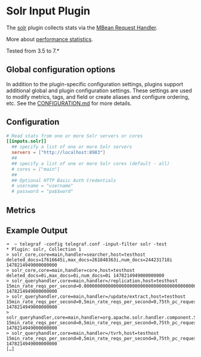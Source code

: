 # Solr Input Plugin

The [solr](http://lucene.apache.org/solr/) plugin collects stats via the [MBean
Request Handler][1].

More about [performance statistics][2].

Tested from 3.5 to 7.*

[1]: https://cwiki.apache.org/confluence/display/solr/MBean+Request+Handler

[2]: https://cwiki.apache.org/confluence/display/solr/Performance+Statistics+Reference

## Global configuration options <!-- @/docs/includes/plugin_config.md -->

In addition to the plugin-specific configuration settings, plugins support
additional global and plugin configuration settings. These settings are used to
modify metrics, tags, and field or create aliases and configure ordering, etc.
See the [CONFIGURATION.md][CONFIGURATION.md] for more details.

[CONFIGURATION.md]: ../../../docs/CONFIGURATION.md#plugins

## Configuration

```toml @sample.conf
# Read stats from one or more Solr servers or cores
[[inputs.solr]]
  ## specify a list of one or more Solr servers
  servers = ["http://localhost:8983"]
  ##
  ## specify a list of one or more Solr cores (default - all)
  # cores = ["main"]
  ##
  ## Optional HTTP Basic Auth Credentials
  # username = "username"
  # password = "pa$$word"
```

## Metrics

## Example Output

```shell
➜  ~ telegraf -config telegraf.conf -input-filter solr -test
* Plugin: solr, Collection 1
> solr_core,core=main,handler=searcher,host=testhost deleted_docs=17616645i,max_docs=261848363i,num_docs=244231718i 1478214949000000000
> solr_core,core=main,handler=core,host=testhost deleted_docs=0i,max_docs=0i,num_docs=0i 1478214949000000000
> solr_queryhandler,core=main,handler=/replication,host=testhost 15min_rate_reqs_per_second=0.000000000000000000000000000000000000000000000000000000000000000000000000000000000000000000000000000000000000000000000000000000000000000000000000000000000000000000000000000000000000000000000000000000000000000000000000000000000000000000000000000000000000000000000000000000000000000000000000000000000000000000000000444659081257,5min_rate_reqs_per_second=0.00000000000000000000000000000000000000000000000000000000000000000000000000000000000000000000000000000000000000000000000000000000000000000000000000000000000000000000000000000000000000000000000000000000000000000000000000000000000000000000000000000000000000000000000000000000000000000000000000000000000000000000000014821969375,75th_pc_request_time=16.484211,95th_pc_request_time=16.484211,999th_pc_request_time=16.484211,99th_pc_request_time=16.484211,avg_requests_per_second=0.0000008443809966322143,avg_time_per_request=12.984811,errors=0i,handler_start=1474662050865i,median_request_time=11.352427,requests=3i,timeouts=0i,total_time=38.954433 1478214949000000000
> solr_queryhandler,core=main,handler=/update/extract,host=testhost 15min_rate_reqs_per_second=0,5min_rate_reqs_per_second=0,75th_pc_request_time=0,95th_pc_request_time=0,999th_pc_request_time=0,99th_pc_request_time=0,avg_requests_per_second=0,avg_time_per_request=0,errors=0i,handler_start=0i,median_request_time=0,requests=0i,timeouts=0i,total_time=0 1478214949000000000
> solr_queryhandler,core=main,handler=org.apache.solr.handler.component.SearchHandler,host=testhost 15min_rate_reqs_per_second=0,5min_rate_reqs_per_second=0,75th_pc_request_time=0,95th_pc_request_time=0,999th_pc_request_time=0,99th_pc_request_time=0,avg_requests_per_second=0,avg_time_per_request=0,errors=0i,handler_start=1474662050861i,median_request_time=0,requests=0i,timeouts=0i,total_time=0 1478214949000000000
> solr_queryhandler,core=main,handler=/tvrh,host=testhost 15min_rate_reqs_per_second=0,5min_rate_reqs_per_second=0,75th_pc_request_time=0,95th_pc_request_time=0,999th_pc_request_time=0,99th_pc_request_time=0,avg_requests_per_second=0,avg_time_per_request=0,errors=0i,handler_start=0i,median_request_time=0,requests=0i,timeouts=0i,total_time=0 1478214949000000000
[…]
```
